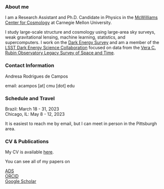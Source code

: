### About me

I am a Research Assistant and Ph.D. Candidate in Physics in the [McWilliams Center for Cosmology](https://www.cmu.edu/cosmology/) at Carnegie Mellon University.

I study large-scale structure and cosmology using large-area sky surveys, weak gravitational lensing, machine learning, statistics, and supercomputers. I work on the [Dark Energy Survey](https://www.darkenergysurvey.org) and am a member of the [LSST Dark Energy Science Collaboration](https://lsstdesc.org) focused on data from the [Vera C. Rubin Observatory Legacy Survey of Space and Time](https://www.lsst.org).

### Contact Information

Andresa Rodrigues de Campos

email: acampos [at] cmu [dot] edu

### Schedule and Travel

Brazil: March 18 - 31, 2023 <br />
Chicago, IL: May 8 - 12, 2023

It is easiest to reach me by email, but I can meet in person in the Pittsburgh area.

### CV & Publications

My CV is available [here](https://andresacampos.github.io/images/andresa_academic_CV_and_publications.pdf).

You can see all of my papers on

[ADS](https://ui.adsabs.harvard.edu/public-libraries/wtkoyyzKQ8CFuBshlMYndg) <br />
[ORCID](https://orcid.org/0000-0002-5124-0771) <br />
[Google Scholar](https://scholar.google.com/citations?user=TSd8aKoAAAAJ&hl=en)



<!--




**AndresaCampos/AndresaCampos** is a ✨ _special_ ✨ repository because its `README.md` (this file) appears on your GitHub profile.

Here are some ideas to get you started:

- 🔭 I’m currently working on ...
- 🌱 I’m currently learning ...
- 👯 I’m looking to collaborate on ...
- 🤔 I’m looking for help with ...
- 💬 Ask me about ...
- 📫 How to reach me: ...
- 😄 Pronouns: ...
- ⚡ Fun fact: ...
-->
